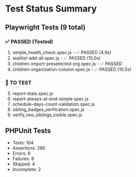 # Test Status Summary

## Playwright Tests (9 total)

### ✅ PASSED (Tested)
1. simple_health_check.spec.js - ✅ PASSED (4.9s)
2. waitlist-add-all.spec.js - ✅ PASSED (15.0s)
3. children-import-preselected-org.spec.js - ✅ PASSED
4. children-organization-column.spec.js - ✅ PASSED (10.5s)

### 🔄 TO TEST
5. report-stats.spec.js
6. report-always-at-end-simple.spec.js
7. schedule-days-count-validation.spec.js
8. sibling_badges_verification.spec.js
9. verify_two_siblings_visible.spec.js

## PHPUnit Tests
- Tests: 104
- Assertions: 290
- Errors: 9
- Failures: 8
- Skipped: 4
- Incomplete: 2
